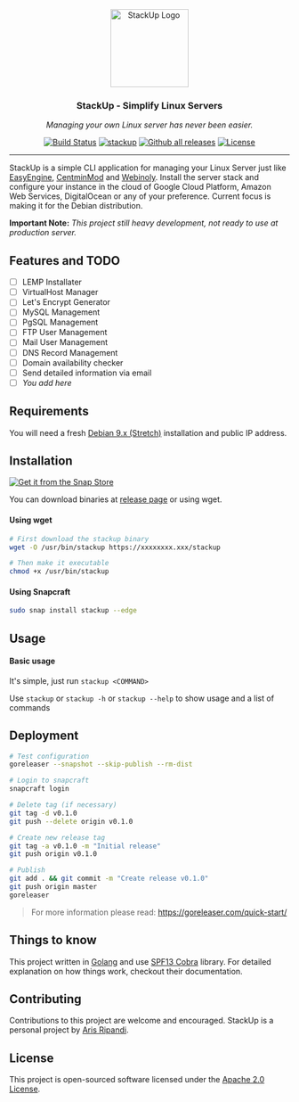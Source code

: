 <div align="center">
  <img alt="StackUp Logo" src="https://image.flaticon.com/icons/svg/178/178396.svg" height="140" />
  <h3 align="center">StackUp - Simplify Linux Servers</h3>
  <p><em>Managing your own Linux server has never been easier.</em></p>
</div>

<p align="center">
  <a href="https://travis-ci.org/riipandi/stackup"><img src="https://travis-ci.org/riipandi/stackup.svg" alt="Build Status"></a>
  <a href="https://snapcraft.io/stackup"><img alt="stackup" src="https://snapcraft.io/stackup/badge.svg" /></a>
  <a href="https://GitHub.com/riipandi/stackup/releases/"><img src="https://img.shields.io/github/downloads/riipandi/stackup/total.svg" alt="Github all releases"></a>
  <a href="./license.txt"><img src="https://img.shields.io/badge/License-Apache%202.0-yellow.svg" alt="License"></a>
</p>

---

StackUp is a simple CLI application for managing your Linux Server just like
[EasyEngine](https://easyengine.io/), [CentminMod](https://centminmod.com/) and
[Webinoly](https://webinoly.com/en/). Install the server stack and configure your
instance in the cloud of Google Cloud Platform, Amazon Web Services, DigitalOcean
or any of your preference. Current focus is making it for the Debian distribution.

<!--
This project adheres to the Contributor Covenant [code of conduct](./CODE_OF_CONDUCT.md).
By participating, you are expected to uphold this code. For questions send an email to
[aris@ripandi.id](mailto:aris@ripandi.id).
-->

__Important Note:__ *This project still heavy development, not ready to use at production server.*

## Features and TODO

- [ ] LEMP Installater
- [ ] VirtualHost Manager
- [ ] Let's Encrypt Generator
- [ ] MySQL Management
- [ ] PgSQL Management
- [ ] FTP User Management
- [ ] Mail User Management
- [ ] DNS Record Management
- [ ] Domain availability checker
- [ ] Send detailed information via email
- [ ] *You add here*

## Requirements

You will need a fresh [Debian 9.x (Stretch)](https://debian.org/) installation and public IP address.

## Installation

[![Get it from the Snap Store](https://snapcraft.io/static/images/badges/en/snap-store-black.svg)](https://snapcraft.io/stackup)

You can download binaries at [release page](https://github.com/riipandi/stackup/releases) or using wget.

#### Using wget

```bash
# First download the stackup binary
wget -O /usr/bin/stackup https://xxxxxxxx.xxx/stackup

# Then make it executable
chmod +x /usr/bin/stackup
```

#### Using Snapcraft

```bash
sudo snap install stackup --edge
```

## Usage

#### Basic usage

It's simple, just run `stackup <COMMAND>`

Use `stackup` or `stackup -h` or `stackup --help` to show usage and a list of commands

## Deployment

```bash
# Test configuration
goreleaser --snapshot --skip-publish --rm-dist
```

```bash
# Login to snapcraft
snapcraft login

# Delete tag (if necessary)
git tag -d v0.1.0
git push --delete origin v0.1.0

# Create new release tag
git tag -a v0.1.0 -m "Initial release"
git push origin v0.1.0

# Publish
git add . && git commit -m "Create release v0.1.0"
git push origin master
goreleaser
```

> For more information please read: https://goreleaser.com/quick-start/

## Things to know

This project written in [Golang](https://golang.org/) and use
[SPF13 Cobra](https://github.com/spf13/cobra) library. For detailed
explanation on how things work, checkout their documentation.

## Contributing

Contributions to this project are welcome and encouraged. StackUp is a
personal project by [Aris Ripandi](https://aris.web.id).

## License

This project is open-sourced software licensed under the [Apache 2.0 License](./license.txt).

